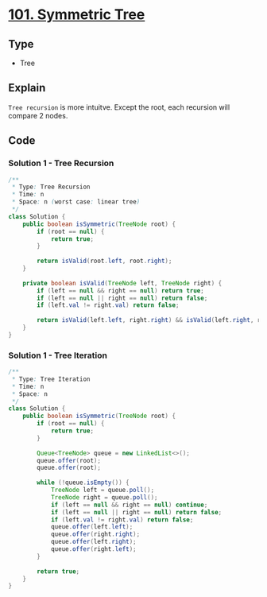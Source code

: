 # [101. Symmetric Tree](https://leetcode.com/problems/symmetric-tree/)

## Type

- Tree

## Explain

`Tree recursion` is more intuitve. Except the root, each recursion will compare 2 nodes.

## Code

### Solution 1 - Tree Recursion

```java
/**
 * Type: Tree Recursion
 * Time: n
 * Space: n (worst case: linear tree)
 */
class Solution {
    public boolean isSymmetric(TreeNode root) {
        if (root == null) {
            return true;
        }
        
        return isValid(root.left, root.right);
    }
    
    private boolean isValid(TreeNode left, TreeNode right) {
        if (left == null && right == null) return true;
        if (left == null || right == null) return false;
        if (left.val != right.val) return false;
        
        return isValid(left.left, right.right) && isValid(left.right, right.left);
    }
}
```

### Solution 1 - Tree Iteration

```java
/**
 * Type: Tree Iteration
 * Time: n
 * Space: n
 */
class Solution {
    public boolean isSymmetric(TreeNode root) {
        if (root == null) {
            return true;
        }
        
        Queue<TreeNode> queue = new LinkedList<>();
        queue.offer(root);
        queue.offer(root);
        
        while (!queue.isEmpty()) {
            TreeNode left = queue.poll();
            TreeNode right = queue.poll();
            if (left == null && right == null) continue;
            if (left == null || right == null) return false;
            if (left.val != right.val) return false;
            queue.offer(left.left);
            queue.offer(right.right);
            queue.offer(left.right);
            queue.offer(right.left);
        }
        
        return true;
    }
}
```